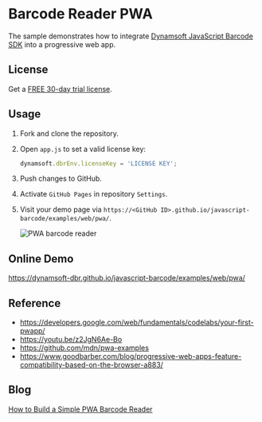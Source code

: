 # Barcode Reader PWA 

The sample demonstrates how to integrate [Dynamsoft JavaScript Barcode SDK](https://www.dynamsoft.com/Products/barcode-recognition-javascript.aspx) into a progressive web app.

## License
Get a [FREE 30-day trial license](https://www.dynamsoft.com/CustomerPortal/Portal/Triallicense.aspx).

## Usage
1. Fork and clone the repository.
2. Open `app.js` to set a valid license key:

    ```js
    dynamsoft.dbrEnv.licenseKey = 'LICENSE KEY';
    ```
3. Push changes to GitHub.
4. Activate `GitHub Pages` in repository `Settings`.
5. Visit your demo page via `https://<GitHub ID>.github.io/javascript-barcode/examples/web/pwa/`.

    ![PWA barcode reader](https://www.codepool.biz/wp-content/uploads/2019/04/pwa-barcode-reader.gif)
    
## Online Demo
https://dynamsoft-dbr.github.io/javascript-barcode/examples/web/pwa/

## Reference
- https://developers.google.com/web/fundamentals/codelabs/your-first-pwapp/
- https://youtu.be/z2JgN6Ae-Bo
- https://github.com/mdn/pwa-examples
- https://www.goodbarber.com/blog/progressive-web-apps-feature-compatibility-based-on-the-browser-a883/

## Blog
[How to Build a Simple PWA Barcode Reader](https://www.codepool.biz/build-simple-pwa-barcode-reader.html)
